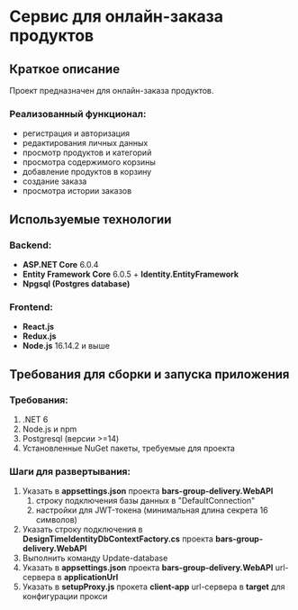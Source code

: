 # Сервис для онлайн-заказа продуктов

## Краткое описание

Проект предназначен для онлайн-заказа продуктов.

### Реализованный функционал:
- регистрация и авторизация
- редактирования личных данных
- просмотр продуктов и категорий
- просмотра содержимого корзины
- добавление продуктов в корзину
- создание заказа
- просмотра истории заказов

## Используемые технологии

### Backend:
- **ASP.NET Core** 6.0.4
- **Entity Framework Core** 6.0.5 + **Identity.EntityFramework**
- **Npgsql (Postgres database)**

### Frontend:

- **React.js**
- **Redux.js**
- **Node.js** 16.14.2 и выше

## Требования для сборки и запуска приложения

### Требования:

1. .NET 6
2. Node.js и npm
3. Postgresql (версии >=14)
4. Установленные NuGet пакеты, требуемые для проекта

### Шаги для развертывания:

1. Указать в **appsettings.json** проекта **bars-group-delivery.WebAPI** 
    1. строку подключения базы данных в "DefaultConnection"
    2. настройки для JWT-токена (минимальная длина секрета 16 символов)
2. Указать строку подключения в **DesignTimeIdentityDbContextFactory.cs** проекта **bars-group-delivery.WebAPI**
3. Выполнить команду Update-database
4. Указать в **appsettings.json** проекта **bars-group-delivery.WebAPI** url-сервера в **applicationUrl**
5. Указать в **setupProxy.js** прокета **client-app** url-сервера в **target** для конфигурации прокси 
